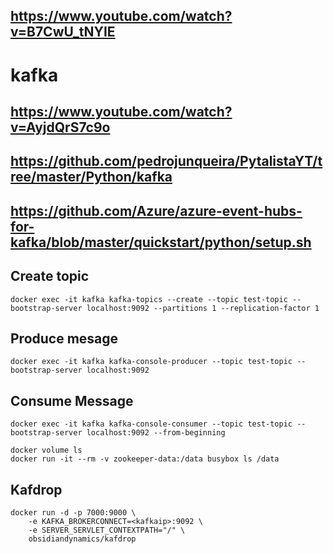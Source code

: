 ## https://www.youtube.com/watch?v=B7CwU_tNYIE
# kafka
## https://www.youtube.com/watch?v=AyjdQrS7c9o
## https://github.com/pedrojunqueira/PytalistaYT/tree/master/Python/kafka
## https://github.com/Azure/azure-event-hubs-for-kafka/blob/master/quickstart/python/setup.sh


## Create topic
```
docker exec -it kafka kafka-topics --create --topic test-topic --bootstrap-server localhost:9092 --partitions 1 --replication-factor 1
```
## Produce mesage
```
docker exec -it kafka kafka-console-producer --topic test-topic --bootstrap-server localhost:9092
```

## Consume Message
```
docker exec -it kafka kafka-console-consumer --topic test-topic --bootstrap-server localhost:9092 --from-beginning
```

```
docker volume ls
docker run -it --rm -v zookeeper-data:/data busybox ls /data
```
## Kafdrop
```
docker run -d -p 7000:9000 \
    -e KAFKA_BROKERCONNECT=<kafkaip>:9092 \
    -e SERVER_SERVLET_CONTEXTPATH="/" \
    obsidiandynamics/kafdrop
```
